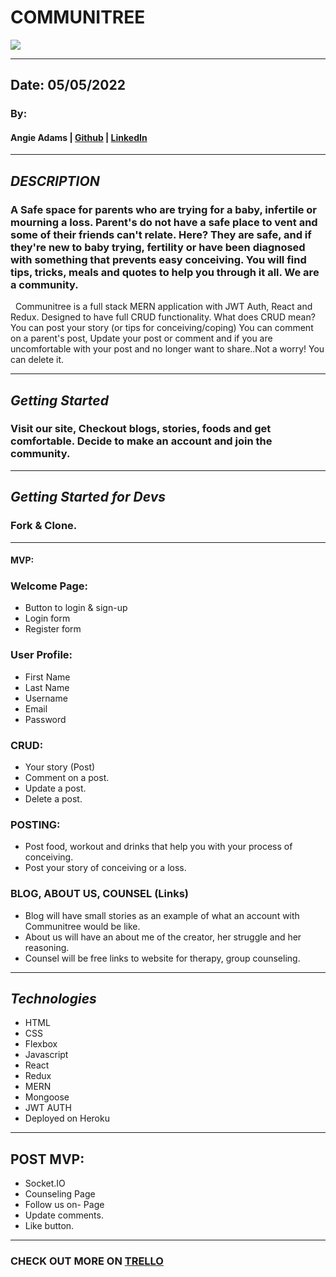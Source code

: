 # COMMUNITREE

<img src="https://news.exeter.gov.uk/media/2194/tree-competition.jpg?anchor=center&mode=crop&width=730&height=383&rnd=132488782720000000">

***

## Date: 05/05/2022

### By: 

#### Angie Adams | [Github](https://github.com/angieadams68) | [LinkedIn](https://www.linkedin.com/in/aqsa-saleheen/)

 ***
 
## ***DESCRIPTION***
### A Safe space for parents who are trying for a baby, infertile or mourning a loss. Parent's do not have a safe place to vent and some of their friends can't relate. Here? They are safe, and if they're new to baby trying, fertility or have been diagnosed with something that prevents easy conceiving. You will find tips, tricks, meals and quotes to help you through it all. We are a community.

&nbsp;
Communitree is a full stack MERN application with JWT Auth, React and Redux. Designed to have full CRUD functionality. 
What does CRUD mean? You can post your story (or tips for conceiving/coping) You can comment on a parent's post, Update your post or comment and if you are uncomfortable with your post and no longer want to share..Not a worry! You can delete it. 


***
 
 ## ***Getting Started***
### Visit our site, Checkout blogs, stories, foods and get comfortable. Decide to make an account and join the community.


***
 
 ## ***Getting Started for Devs***
### Fork & Clone.

***

#### MVP:

### Welcome Page:
* Button to login & sign-up
* Login form
* Register form


### User Profile:
  * First Name
  * Last Name
  * Username
  * Email
  * Password

  ### CRUD:
  * Your story (Post)
  * Comment on a post.
  * Update a post.
  * Delete a post.
  
  
  
  ### POSTING:
* Post food, workout and drinks that help you with your process of conceiving.
* Post your story of conceiving or a loss.

### BLOG, ABOUT US, COUNSEL (Links)
* Blog will have small stories as an example of what an account with Communitree would be like.
* About us will have an about me of the creator, her struggle and her reasoning.
* Counsel will be free links to website for therapy, group counseling.

***

## ***Technologies***
 * HTML
 * CSS
 * Flexbox
 * Javascript
 * React
 * Redux
 * MERN 
 * Mongoose
 * JWT AUTH
 * Deployed on Heroku

***

## POST MVP:
* Socket.IO
* Counseling Page
* Follow us on- Page
* Update comments.
* Like button.

***

### **CHECK OUT MORE ON [TRELLO](https://trello.com/b/DXTt7wAv/communitree)**

